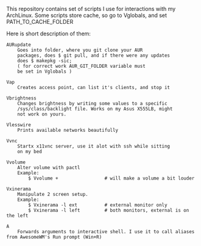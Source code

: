 This repository contains set of scripts I use for interactions
with my ArchLinux.
Some scripts store cache, so go to Vglobals, and set
PATH_TO_CACHE_FOLDER

Here is short description of them:

	AURupdate
		Goes into folder, where you git clone your AUR
		packages, does $ git pull, and if there were any updates
		does $ makepkg -sic;
		( for correct work AUR_GIT_FOLDER variable must
		be set in Vglobals )

	Vap
		Creates access point, can list it's clients, and stop it
	
	Vbrightness
		Changes brightness by writing some values to a specific
		/sys/class/backlight file. Works on my Asus X555LB, might
		not work on yours.

	Vlesswire
		Prints available networks beautifully

	Vvnc
		Startx x11vnc server, use it alot with ssh while sitting
		on my bed

	Vvolume
		Alter volume with pactl
		Example:
			$ Vvolume +					# will make a volume a bit louder

	Vxinerama
		Manipulate 2 screen setup.
		Example:
			$ Vxinerama -l ext			# external monitor only
			$ Vxinerama -l left			# both monitors, external is on the left

	A
		Forwards arguments to interactive shell. I use it to call aliases from AwesomeWM's Run prompt (Win+R)


